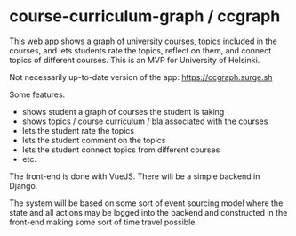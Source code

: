# course-curriculum-graph / ccgraph

This web app shows a graph of university courses, topics included in the courses, and lets students rate the topics, reflect on them, and connect topics of different courses. This is an MVP for University of Helsinki.

Not necessarily up-to-date version of the app: https://ccgraph.surge.sh

Some features:
* shows student a graph of courses the student is taking
* shows topics / course curriculum / bla associated with the courses
* lets the student rate the topics
* lets the student comment on the topics
* lets the student connect topics from different courses
* etc.

The front-end is done with VueJS. There will be a simple backend in Django.

The system will be based on some sort of event sourcing model where the state and all actions may be logged into the backend and constructed in the front-end making some sort of time travel possible.
